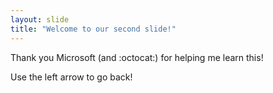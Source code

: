 ```yaml
---
layout: slide
title: "Welcome to our second slide!"
---
```

Thank you Microsoft (and :octocat:) for helping me learn this!

Use the left arrow to go back!